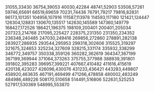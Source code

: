 31055,33430
36754,39053
40030,42284
48741,52903
53508,57261
59746,65691
66519,69659
70231,74436
76791,79217
79816,82831
96173,101351
104956,107916
111587,113978
114593,117180
121421,124447
126304,128831
130670,135517
142630,145589
147360,149779
168427,172526
186421,196375
198109,200401
200401,205034
207323,214768
217095,225427
228375,231350
231350,234352
236348,240485
247030,249416
269856,272860
278891,282138
283927,286935
293544,295953
299318,302606
315525,319297
321675,324653
325234,327609
328215,331174
335932,338299
346772,349757
350338,359126
360282,362619
364347,367199
367199,369944
371064,373263
375755,377988
388939,391801
391802,395283
396957,399221
407667,410482
411616,415619
420138,423027
426096,430076
431233,436421
443283,449807
458920,463635
467191,469499
471266,478858
480002,483249
484986,489226
508170,510658
514491,516806
522631,525253
527917,530369
548995,553870
